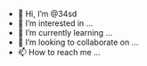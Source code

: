 - 👋 Hi, I’m @34sd
- 👀 I’m interested in ...
- 🌱 I’m currently learning ...
- 💞️ I’m looking to collaborate on ...
- 📫 How to reach me ...

<!---
34sd/34sd is a ✨ special ✨ repository because its `README.md` (this file) appears on your GitHub profile.
You can click the Preview link to take a look at your changes.
--->
